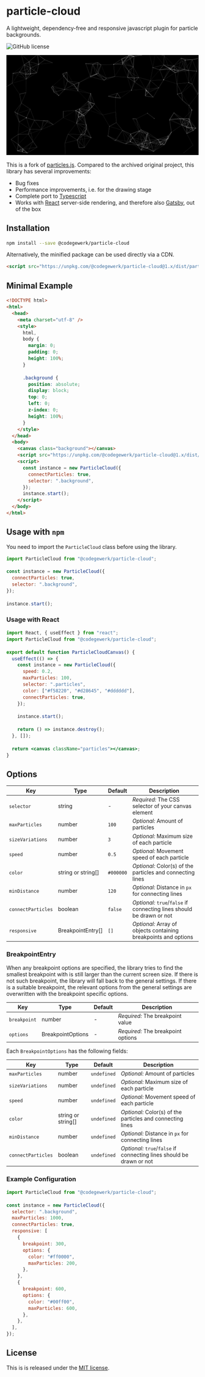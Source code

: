 # particle-cloud

A lightweight, dependency-free and responsive javascript plugin for particle backgrounds.

![GitHub license](https://img.shields.io/github/license/codegewerk/particle-cloud)

![Screenshot](https://github.com/codegewerk/particle-cloud/blob/master/docs/screenshot.png?raw=true)

This is a fork of [particles.js](https://github.com/marcbruederlin/particles.js).
Compared to the archived original project, this library has several improvements:

- Bug fixes
- Performance improvements, i.e. for the drawing stage
- Complete port to [Typescript](https://www.typescriptlang.org/)
- Works with [React](https://reactjs.org/) server-side rendering, and therefore also [Gatsby](https://www.gatsbyjs.com/), out of the box

## Installation

```bash
npm install --save @codegewerk/particle-cloud
```

Alternatively, the minified package can be used directly via a CDN.

```html
<script src="https://unpkg.com/@codegewerk/particle-cloud@1.x/dist/particles.min.js"></script>
```

## Minimal Example

```html
<!DOCTYPE html>
<html>
  <head>
    <meta charset="utf-8" />
    <style>
      html,
      body {
        margin: 0;
        padding: 0;
        height: 100%;
      }

      .background {
        position: absolute;
        display: block;
        top: 0;
        left: 0;
        z-index: 0;
        height: 100%;
      }
    </style>
  </head>
  <body>
    <canvas class="background"></canvas>
    <script src="https://unpkg.com/@codegewerk/particle-cloud@1.x/dist/particles.min.js"></script>
    <script>
      const instance = new ParticleCloud({
        connectParticles: true,
        selector: ".background",
      });
      instance.start();
    </script>
  </body>
</html>
```

## Usage with `npm`

You need to import the `ParticleCloud` class before using the library.

```js
import ParticleCloud from "@codegewerk/particle-cloud";

const instance = new ParticleCloud({
  connectParticles: true,
  selector: ".background",
});

instance.start();
```

### Usage with React

```jsx
import React, { useEffect } from "react";
import ParticleCloud from "@codegewerk/particle-cloud";

export default function ParticleCloudCanvas() {
  useEffect(() => {
    const instance = new ParticleCloud({
      speed: 0.2,
      maxParticles: 100,
      selector: ".particles",
      color: ["#f58220", "#d28645", "#dddddd"],
      connectParticles: true,
    });

    instance.start();

    return () => instance.destroy();
  }, []);

  return <canvas className="particles"></canvas>;
}
```

## Options

| Key                | Type               | Default   | Description                                                           |
| ------------------ | ------------------ | --------- | --------------------------------------------------------------------- |
| `selector`         | string             | -         | _Required:_ The CSS selector of your canvas element                   |
| `maxParticles`     | number             | `100`     | _Optional:_ Amount of particles                                       |
| `sizeVariations`   | number             | `3`       | _Optional:_ Maximum size of each particle                             |
| `speed`            | number             | `0.5`     | _Optional:_ Movement speed of each particle                           |
| `color`            | string or string[] | `#000000` | _Optional:_ Color(s) of the particles and connecting lines            |
| `minDistance`      | number             | `120`     | _Optional:_ Distance in `px` for connecting lines                     |
| `connectParticles` | boolean            | `false`   | _Optional:_ `true`/`false` if connecting lines should be drawn or not |
| `responsive`       | BreakpointEntry[]  | `[]`      | _Optional:_ Array of objects containing breakpoints and options       |

### BreakpointEntry

When any breakpoint options are specified, the library tries to find the smallest breakpoint with is still larger than the
current screen size.
If there is not such breakpoint, the library will fall back to the general settings.
If there is a suitable breakpoint, the relevant options from the general settings are overwritten with the breakpoint specific
options.

| Key          | Type              | Default | Description                        |
| ------------ | ----------------- | ------- | ---------------------------------- |
| `breakpoint` | number            | -       | _Required:_ The breakpoint value   |
| `options`    | BreakpointOptions | -       | _Required:_ The breakpoint options |

Each `BreakpointOptions` has the following fields:

| Key                | Type               | Default     | Description                                                           |
| ------------------ | ------------------ | ----------- | --------------------------------------------------------------------- |
| `maxParticles`     | number             | `undefined` | _Optional:_ Amount of particles                                       |
| `sizeVariations`   | number             | `undefined` | _Optional:_ Maximum size of each particle                             |
| `speed`            | number             | `undefined` | _Optional:_ Movement speed of each particle                           |
| `color`            | string or string[] | `undefined` | _Optional:_ Color(s) of the particles and connecting lines            |
| `minDistance`      | number             | `undefined` | _Optional:_ Distance in `px` for connecting lines                     |
| `connectParticles` | boolean            | `undefined` | _Optional:_ `true`/`false` if connecting lines should be drawn or not |

### Example Configuration

```js
import ParticleCloud from "@codegewerk/particle-cloud";

const instance = new ParticleCloud({
  selector: ".background",
  maxParticles: 1000,
  connectParticles: true,
  responsive: [
    {
      breakpoint: 300,
      options: {
        color: "#ff0000",
        maxParticles: 200,
      },
    },
    {
      breakpoint: 600,
      options: {
        color: "#00ff00",
        maxParticles: 600,
      },
    },
  ],
});
```

## License

This is is released under the [MIT license](https://github.com/codegewerk/particle-cloud/blob/master/LICENSE).

